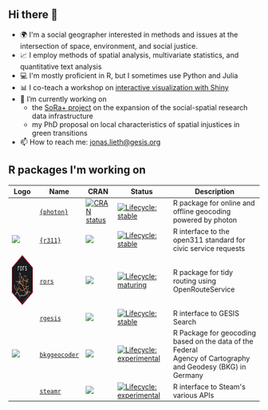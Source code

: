 ## Hi there 👋


- 🌍 I'm a social geographer interested in methods and issues at the intersection of space, environment, and social justice.
- 📈 I employ methods of spatial analysis, multivariate statistics, and quantitative text analysis
- 💻 I'm mostly proficient in R, but I sometimes use Python and Julia
- 📊 I co-teach a workshop on [interactive visualization with Shiny](https://github.com/paulcbauer/shiny_workshop)
- 🔭 I’m currently working on
  - the [SoRa+ project](https://sora-service.org/en/) on the expansion of the social-spatial research data infrastructure
  - my PhD proposal on local characteristics of spatial injustices in green transitions
- 📫 How to reach me: [jonas.lieth@gesis.org](mailto:jonas.lieth@gesis.org)

## R packages I'm working on

| Logo                                                                                                                                | Name                                                          | CRAN                                                                                                     | Status                                                                                                                                         | Description                                                                                                    |
|-------------------------------------------------------------------------------------------------------------------------------------|---------------------------------------------------------------|----------------------------------------------------------------------------------------------------------|------------------------------------------------------------------------------------------------------------------------------------------------|----------------------------------------------------------------------------------------------------------------|
|                                                                                                                                     | [`{photon}`](https://jslth.github.io/photon/)                 | [![CRAN status](https://www.r-pkg.org/badges/version/photon)](https://CRAN.R-project.org/package=photon) | [![Lifecycle: stable](https://img.shields.io/badge/lifecycle-stable-brightgreen.svg)](https://lifecycle.r-lib.org/articles/stages.html#stable) | R package for online and offline geocoding powered by photon                                                   |
| <img height="100" src="https://raw.githubusercontent.com/rOpenGov/r311/refs/heads/main/man/figures/logo.png">                       | [`{r311}`](https://ropengov.github.io/r311/)                  | [![](https://www.r-pkg.org/badges/version/r311)](https://cran.r-project.org/package=r311)                | [![Lifecycle: stable](https://img.shields.io/badge/lifecycle-stable-brightgreen.svg)](https://lifecycle.r-lib.org/articles/stages.html#stable) | R interface to the open311 standard for civic service requests                                                 |
| <img height="100" src="https://raw.githubusercontent.com/JsLth/rors/refs/heads/master/man/figures/logo.png">                        | [`rors`](https://jslth.github.io/rors/)                       | [![](https://www.r-pkg.org/badges/version/rors)](https://cran.r-project.org/package=rors)                | [![Lifecycle: maturing](https://img.shields.io/badge/lifecycle-maturing-blue.svg)](https://lifecycle.r-lib.org/articles/stages.html#maturing)  | R package for tidy routing using OpenRouteService                                                              |
|                                                                                                                                     | [`rgesis`](https://jslth.github.io/rgesis/)                   | [![](https://www.r-pkg.org/badges/version/rgesis)](https://cran.r-project.org/package=rgesis)            | [![Lifecycle: stable](https://img.shields.io/badge/lifecycle-stable-brightgreen.svg)](https://lifecycle.r-lib.org/articles/stages.html#stable) | R interface to GESIS Search                                                                                    |
| <img height="100" src="https://raw.githubusercontent.com/StefanJuenger/bkggeocoder/refs/heads/main/man/images/hex_bkggeocoder.png"> | [`bkggeocoder`](https://github.com/StefanJuenger/bkggeocoder) | [![](https://www.r-pkg.org/badges/version/bkggeocoder)](https://cran.r-project.org/package=bkggeocoder)  | [![Lifecycle: experimental](https://img.shields.io/badge/lifecycle-experimental-red.svg)](https://www.tidyverse.org/lifecycle/#experimental)   | R Package for geocoding based on the data of the Federal<br>Agency of Cartography and Geodesy (BKG) in Germany |
|                                                                                                                                     | [`steamr`](https://jslth.github.io/steamr/)                   | [![](https://www.r-pkg.org/badges/version/steamr)](https://cran.r-project.org/package=steamr)            | [![Lifecycle: experimental](https://img.shields.io/badge/lifecycle-experimental-red.svg)](https://www.tidyverse.org/lifecycle/#experimental)   | R interface to Steam's various APIs                                                                            |
